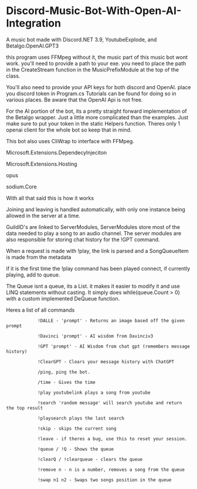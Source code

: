 # Discord-Music-Bot-With-Open-AI-Integration
A music bot made with Discord.NET 3.9, YoutubeExplode, and Betalgo.OpenAI.GPT3

this program uses FFMpeg without it, the music part of this music bot wont work. you'll need to provide a path to your exe. 
you need to place the path in the CreateStream function in the MusicPrefixModule at the top of the class.

You'll also need to provide your API keys for both discord and OpenAI. place you discord token in Program.cs Tutorials can be found for doing so in various places. Be aware that the OpenAI Api is not free.

For the AI portion of the bot, its a pretty straight forward implementation of the Betalgo wrapper. Just a little more complicated than the examples. Just make sure to put your token in the static Helpers function. Theres only 1 openai client for the whole bot so keep that in mind.


This bot also uses CliWrap to interface with FFMpeg.

Microsoft.Extensions.DependecyInjeciton

Microsoft.Extensions.Hosting

opus

sodium.Core


With all that said this is how it works

Joining and leaving is handled automatically, with only one instance being allowed in the server at a time.

GuildID's are linked to ServerModules, ServerModules store most of the data needed to play a song to an audio channel.
The server modules are also responsible for storing chat history for the !GPT command.

When a request is made with !play, the link is parsed and a SongQueueItem is made from the metadata

if it is the first time the !play command has been played connect, if currently playing, add to queue.

The Queue isnt a queue, its a List. it makes it easier to modify it and use LINQ statements without casting.
It simply does while(queue.Count > 0) with a custom implemented DeQueue function.

Heres a list of all commands

                !DALLE - 'prompt' - Returns an image based off the given prompt
                
                !Davinci 'prompt' - AI wisdom from Davinciv3
                
                !GPT 'prompt' - AI Wisdom from chat gpt (remembers message history)
                
                !ClearGPT - Clears your message history with ChatGPT
                
                /ping, ping the bot. 
                
                /time - Gives the time
                
                !play youtubelink plays a song from youtube 
                
                !search 'random message' will search youtube and return the top result
                
                !playsearch plays the last search 
                
                !skip - skips the current song
                
                !leave - if theres a bug, use this to reset your session.
                
                !queue / !Q - Shows the queue
                
                !clearQ / !clearqueue - clears the queue
                
                !remove n - n is a number, removes a song from the queue
                
                !swap n1 n2 - Swaps two songs position in the queue
